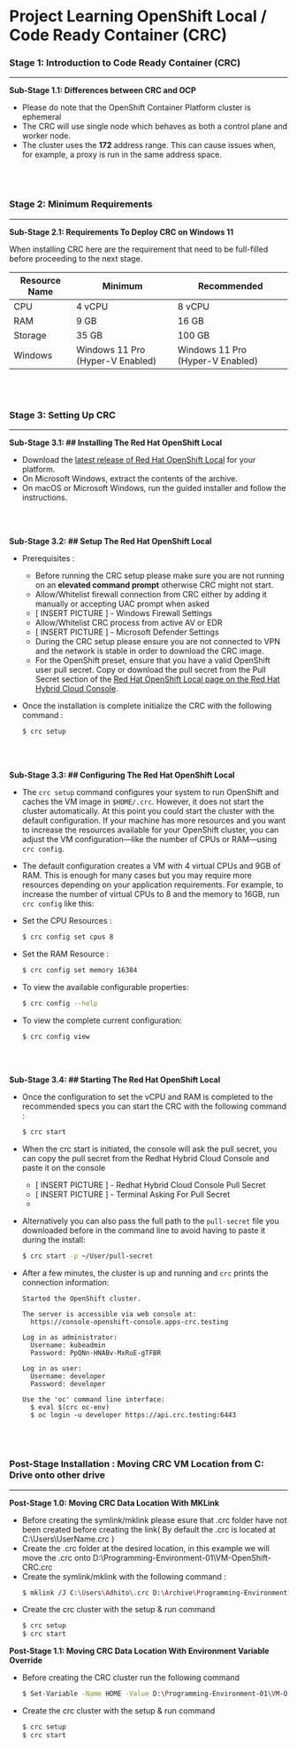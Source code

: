# Project Learning OpenShift Local / Code Ready Container (CRC)

### **Stage 1: Introduction to Code Ready Container (CRC)**
---
**Sub-Stage 1.1: Differences between CRC and OCP**

- Please do note that the OpenShift Container Platform cluster is ephemeral 
- The CRC will use single node which behaves as both a control plane and worker node.
- The cluster uses the  **172**  address range. This can cause issues when, for example, a proxy is run in the same address space.
<br />
<br />




### **Stage 2: Minimum Requirements**
---
**Sub-Stage 2.1: Requirements To Deploy  CRC on Windows 11**

When installing CRC here are the requirement that need to be full-filled before proceeding to the next stage.

| Resource Name   	| Minimum                       | Recommended                 |
|-------------------|-------------------------------|-----------------------------|
|CPU				| 4 vCPU			            | 8 vCPU            		  |
|RAM             	| 9 GB            				| 16 GB            			  |
|Storage          	| 35 GB							| 100 GB					  | 
|Windows          	| Windows 11 Pro (Hyper-V Enabled) 				| Windows 11 Pro (Hyper-V Enabled)						  | 
<br />
<br />




### **Stage 3: Setting Up CRC**
---
**Sub-Stage 3.1: ## Installing The Red Hat OpenShift Local**

- Download the  [latest release of Red Hat OpenShift Local](https://console.redhat.com/openshift/create/local)  for your platform.
- On Microsoft Windows, extract the contents of the archive.
- On macOS or Microsoft Windows, run the guided installer and follow the instructions.
<br />
<br />

**Sub-Stage 3.2: ## Setup The  Red Hat OpenShift Local**

- Prerequisites : 
	- Before running the CRC setup please make sure you are not running on an **elevated command prompt** otherwise CRC might not start.
	- Allow/Whitelist firewall connection from CRC either by adding it manually or accepting UAC prompt when asked
 	- [ INSERT PICTURE ] - Windows Firewall Settings
	- Allow/Whitelist CRC process from active AV or EDR
	- [ INSERT PICTURE ] - Microsoft Defender Settings
	- During the CRC setup please ensure you are not connected to VPN and the network is stable in order to download the CRC image.
	- For the OpenShift preset, ensure that you have a valid OpenShift user pull secret. Copy or download the pull secret from the Pull Secret section of the [Red Hat OpenShift Local page on the Red Hat Hybrid Cloud Console](https://console.redhat.com/openshift/create/local).
- Once the installation is complete initialize the CRC with the following command : 
    
    ```bash
    $ crc setup
    ```
<br />
<br />


**Sub-Stage 3.3: ## Configuring The Red Hat OpenShift Local**
- The  `crc setup`  command configures your system to run OpenShift and caches the VM image in  `$HOME/.crc`. However, it does not start the cluster automatically. At this point you could start the cluster with the default configuration. If your machine has more resources and you want to increase the resources available for your OpenShift cluster, you can adjust the VM configuration—like the number of CPUs or RAM—using  `crc config`.

- The default configuration creates a VM with 4 virtual CPUs and 9GB of RAM. This is enough for many cases but you may require more resources depending on your application requirements. For example, to increase the number of virtual CPUs to 8 and the memory to 16GB, run  `crc config`  like this:

- Set the CPU Resources : 
    ```bash
    $ crc config set cpus 8
    ```
    
- Set the RAM Resource : 
    ```bash
    $ crc config set memory 16384
    ```
    
- To view the available configurable properties: 
    ```bash
    $ crc config --help
    ```
    
- To view the complete current configuration:
    ```bash
    $ crc config view
    ```
<br />
<br />

**Sub-Stage 3.4: ## Starting The Red Hat OpenShift Local**

- Once the configuration to set the vCPU and RAM is completed to the recommended specs you can start the CRC with the following command :
    ```bash
    $ crc start
    ```
- When the crc start is initiated, the console will ask the pull secret, you can copy the pull secret from the Redhat Hybrid Cloud Console and paste it on the console <br />
	- [ INSERT PICTURE ] - Redhat Hybrid Cloud Console Pull Secret
	- [ INSERT PICTURE ] - Terminal Asking For Pull Secret 
	- 
- Alternatively you can also pass the full path to the `pull-secret` file you downloaded before in the command line to avoid having to paste it during the install:
    ```bash
    $ crc start -p ~/User/pull-secret
    ```

- After a few minutes, the cluster is up and running and  `crc`  prints the connection information:

	```shell
	Started the OpenShift cluster.

	The server is accessible via web console at:
	  https://console-openshift-console.apps-crc.testing

	Log in as administrator:
	  Username: kubeadmin
	  Password: PpQNn-HNABv-MxRuE-gTFBR

	Log in as user:
	  Username: developer
	  Password: developer

	Use the 'oc' command line interface:
	  $ eval $(crc oc-env)
	  $ oc login -u developer https://api.crc.testing:6443
	```
<br />
<br />


### **Post-Stage Installation : Moving CRC VM Location from C: Drive onto other drive**
---
**Post-Stage 1.0: Moving CRC Data Location With MKLink**

- Before creating the symlink/mklink please esure that .crc folder have not been created before creating the link( By default the .crc is located at C:\Users\UserName\.crc )
- Create the .crc folder at the desired location, in this example we will move the .crc onto D:\Programming-Environment-01\VM-OpenShift-CRC\.crc
- Create the symlink/mklink with the following command :
    ```bash
    $ mklink /J C:\Users\Adhito\.crc D:\Archive\Programming-Environment-01\VM-OpenShift-CRC\.crc
    ```
- Create the crc cluster with the setup & run command
    ```bash
    $ crc setup
    $ crc start
    ```
**Post-Stage 1.1: Moving CRC Data Location With Environment Variable Override**

- Before creating the CRC cluster run the following command
    ```bash
    $ Set-Variable -Name HOME -Value D:\Programming-Environment-01\VM-OpenShift-CRC -Force
    ```
- Create the crc cluster with the setup & run command
    ```bash
    $ crc setup
    $ crc start
    ```

